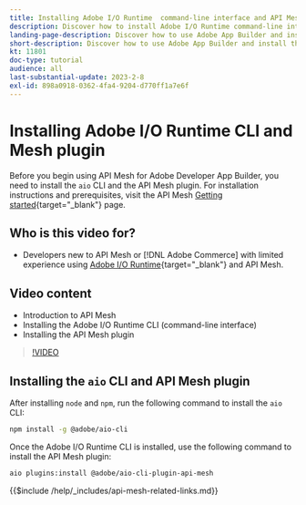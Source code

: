 ```yaml
---
title: Installing Adobe I/O Runtime  command-line interface and API Mesh plugin
description: Discover how to install Adobe I/O Runtime command-line interface and the API Mesh plugin
landing-page-description: Discover how to use Adobe App Builder and install the Adobe I/O Runtime with API Mesh plugin.
short-description: Discover how to use Adobe App Builder and install the Adobe I/O Runtime with API Mesh plugin.
kt: 11801
doc-type: tutorial
audience: all
last-substantial-update: 2023-2-8
exl-id: 898a0918-0362-4fa4-9204-d770ff1a7e6f
---
```

# Installing Adobe I/O Runtime CLI and Mesh plugin

Before you begin using API Mesh for Adobe Developer App Builder, you need to install the `aio` CLI and the API Mesh plugin.
For installation instructions and prerequisites, visit the API Mesh [Getting started](https://developer.adobe.com/graphql-mesh-gateway/gateway/getting-started/){target="_blank"} page.

## Who is this video for?

* Developers new to API Mesh or [!DNL Adobe Commerce] with limited experience using [Adobe I/O Runtime](https://developer.adobe.com/runtime/docs/guides/overview/){target="_blank"} and API Mesh.

## Video content

* Introduction to API Mesh
* Installing the Adobe I/O Runtime CLI (command-line interface)
* Installing the API Mesh plugin

>[!VIDEO](https://video.tv.adobe.com/v/3414122?quality=12&learn=on)

## Installing the `aio` CLI and API Mesh plugin

After installing `node` and `npm`, run the following command to install the `aio` CLI:

```bash
npm install -g @adobe/aio-cli
```

Once the Adobe I/O Runtime CLI is installed, use the following command to install the API Mesh plugin:

```bash
aio plugins:install @adobe/aio-cli-plugin-api-mesh
```

{{$include /help/_includes/api-mesh-related-links.md}}
